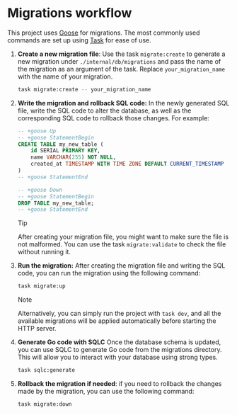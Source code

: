 # Migrations workflow

This project uses [Goose](https://github.com/pressly/goose) for migrations. The most commonly used commands are set up using [Task](https://taskfile.dev/installation/) for ease of use.

1. **Create a new migration file**: Use the task `migrate:create` to generate a new migration under `./internal/db/migrations` and pass the name of the migration as an argument of the task. Replace `your_migration_name` with the name of your migration.

   ```sh
   task migrate:create -- your_migration_name
   ```

2. **Write the migration and rollback SQL code:** In the newly generated SQL file, write the SQL code to alter the database, as well as the corresponding SQL code to rollback those changes. For example:

   ```sql
   -- +goose Up
   -- +goose StatementBegin
   CREATE TABLE my_new_table (
       id SERIAL PRIMARY KEY,
       name VARCHAR(255) NOT NULL,
       created_at TIMESTAMP WITH TIME ZONE DEFAULT CURRENT_TIMESTAMP
   )
   -- +goose StatementEnd

   -- +goose Down
   -- +goose StatementBegin
   DROP TABLE my_new_table;
   -- +goose StatementEnd
   ```

   > [!TIP]
   > After creating your migration file, you might want to make sure the file is not malformed. You can use the task `migrate:validate` to check the file without running it.

3. **Run the migration:** After creating the migration file and writing the SQL code, you can run the migration using the following command:

   ```sh
   task migrate:up
   ```

   > [!NOTE]
   > Alternatively, you can simply run the project with `task dev`, and all the available migrations will be applied automatically before starting the HTTP server.

4. **Generate Go code with SQLC** Once the database schema is updated, you can use SQLC to generate Go code from the migrations directory. This will allow you to interact with your database using strong types.

   ```sh
   task sqlc:generate
   ```

5. **Rollback the migration if needed**: if you need to rollback the changes made by the migration, you can use the following command:

   ```sh
   task migrate:down
   ```
